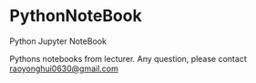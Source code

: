# PythonNoteBook
Python Jupyter NoteBook

Pythons notebooks from lecturer.
Any question, please contact raoyonghui0630@gmail.com
